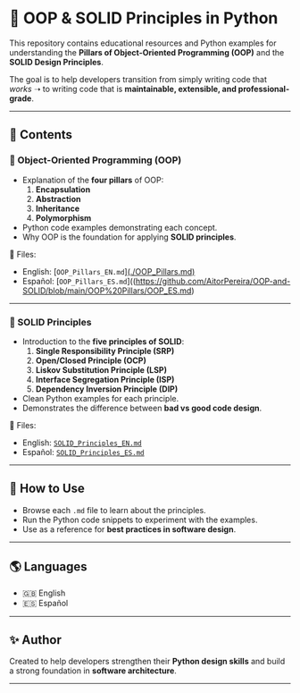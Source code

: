 # 📘 OOP & SOLID Principles in Python  

This repository contains educational resources and Python examples for understanding the **Pillars of Object-Oriented Programming (OOP)** and the **SOLID Design Principles**.  

The goal is to help developers transition from simply writing code that *works* ➝ to writing code that is **maintainable, extensible, and professional-grade**.  

---

## 📂 Contents  

### 🔹 Object-Oriented Programming (OOP)
- Explanation of the **four pillars** of OOP:  
  1. **Encapsulation**  
  2. **Abstraction**  
  3. **Inheritance**  
  4. **Polymorphism**  
- Python code examples demonstrating each concept.  
- Why OOP is the foundation for applying **SOLID principles**.  

📄 Files: 
- English: [`OOP_Pillars_EN.md`][(./OOP_Pillars.md) ](https://github.com/AitorPereira/OOP-and-SOLID/blob/main/OOP%20Pillars/OOP_EN.md)
- Español: [`OOP_Pillars_ES.md`]((https://github.com/AitorPereira/OOP-and-SOLID/blob/main/OOP%20Pillars/OOP_ES.md)
---

### 🔹 SOLID Principles
- Introduction to the **five principles of SOLID**:  
  1. **Single Responsibility Principle (SRP)**  
  2. **Open/Closed Principle (OCP)**  
  3. **Liskov Substitution Principle (LSP)**  
  4. **Interface Segregation Principle (ISP)**  
  5. **Dependency Inversion Principle (DIP)**  
- Clean Python examples for each principle.  
- Demonstrates the difference between **bad vs good code design**.  

📄 Files:  
- English: [`SOLID_Principles_EN.md`](./SOLID_Principles_EN.md)  
- Español: [`SOLID_Principles_ES.md`](./SOLID_Principles_ES.md)  

---

## 🚀 How to Use
- Browse each `.md` file to learn about the principles.  
- Run the Python code snippets to experiment with the examples.  
- Use as a reference for **best practices in software design**.  

---

## 🌎 Languages
- 🇬🇧 English  
- 🇪🇸 Español  

---

## ✨ Author
Created to help developers strengthen their **Python design skills** and build a strong foundation in **software architecture**.  

---
